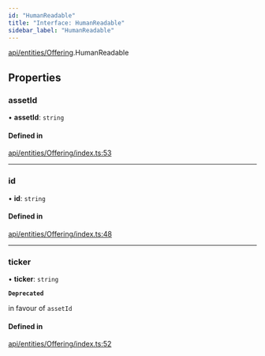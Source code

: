 ```yaml
---
id: "HumanReadable"
title: "Interface: HumanReadable"
sidebar_label: "HumanReadable"
---
```


[api/entities/Offering](../../../../../modules/API/Entities/Offering/Offering.md).HumanReadable

## Properties

### assetId

• **assetId**: `string`

#### Defined in

[api/entities/Offering/index.ts:53](https://github.com/PolymeshAssociation/polymesh-sdk/blob/c8da9dfce/src/api/entities/Offering/index.ts#L53)

___

### id

• **id**: `string`

#### Defined in

[api/entities/Offering/index.ts:48](https://github.com/PolymeshAssociation/polymesh-sdk/blob/c8da9dfce/src/api/entities/Offering/index.ts#L48)

___

### ticker

• **ticker**: `string`

**`Deprecated`**

in favour of `assetId`

#### Defined in

[api/entities/Offering/index.ts:52](https://github.com/PolymeshAssociation/polymesh-sdk/blob/c8da9dfce/src/api/entities/Offering/index.ts#L52)

